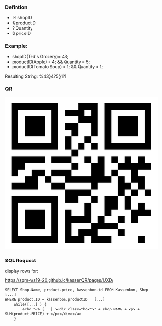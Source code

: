 ### Defintion
* % shopID
* § productID
* ? Quantity
* $ priceID

### Example:

* shopID(Ted's Grocery)= 43;
* productID(Apple) = 4;   && Quantity = 5;
* productID(Tomato Soup) = 1; && Quantity = 1;


Resulting String: %43§4?5§1?1


### QR

![Image of Yaktocat](https://raw.githubusercontent.com/SQM-WS19-20/kassenQR/master/pages/PHPSQL/rec/IMG/qrcode.png)


### SQL Request


display rows for: 

https://sqm-ws19-20.github.io/kassenQR/pages/UXD/

```
SELECT Shop.Name, product.price, kassenbon.id FROM Kassenbon, Shop [...]
WHERE product.ID = kassenbon.productID   [...]
    while([...] ) {
        echo "<a [...] ><div class="box">" + shop.NAME + <p> + SUM(product.PRICE) + </p></div></a>
    }
```

